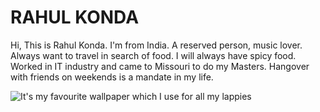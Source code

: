 # RAHUL KONDA

Hi, This is Rahul Konda. I'm from India. A reserved person,  music lover. Always want to travel in search of food. I will always have spicy food. Worked in IT industry and came to Missouri to do my Masters. Hangover with friends on weekends is a mandate in my life.

![It's my favourite wallpaper which I use for all my lappies](C:\Users\S545465\Pictures\Saved%20Pictures\inspire.jpg)
